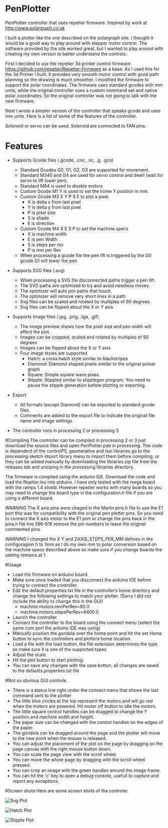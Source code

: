 # PenPlotter
PenPlotter controller that uses repetier firmware. Inspired by work at http://www.polargraph.co.uk

I built a plotter like the one described on the polargraph site. I thought it would be a good way to play around with stepper motor control. The software provided by the site worked great, but I wanted to play around with creating my own version to better understand the controls.

First I decided to use the repetier 3d printer control firmware https://github.com/repetier/Repetier-Firmware as a base. As I used this for the 3d Printer I built. It provides very smooth motor control with good path planning so the drawing is much smoother. I modified the firmware to support the polar coordinates. The firmware uses standard gcodes with mm units, while the original controller uses a custom command set and native polar coordinates.  So the original controller was not going to talk with the new firmware.

Next I wrote a simpler version of the controller that speaks gcode and uses mm units. Here is a list of some of the features of the controller.

Solenoid or servo can be used. Solenoid are connected to FAN pins.

# Features
- Supports Gcode files (.gcode, .cnc, .nc, .g, .gco)
  - Standard Gcodes G0, G1, G2, G3 are supported for movement.
  - Standard M340 and G4 are used for servo control and dwell (wait for servo to lift lower pen).
  - Standard M84 is used to disable motors
  - Custom Gcode M1 Y is used to set the home Y position in mm.
  - Custom Gcode M3 X Y P S E to plot a pixel.
    - X is delta x from last pixel
    - Y is delta y from last pixel
    - P is pixel size
    - S is shade
    - E is direction
  - Custom Gcode M4 X E S P to set the machine specs
    - X is machine width
    - E is pen Width
    - S is steps per rev
    - P is mm per Rev
  - When processing a gcode file the pen lift is triggered by the G0 gcode G1 will lower the pen

- Supports SVG files (.svg)
  - When processing a SVG file disconnected paths trigger a pen lift. 
  - The SVG paths are optimized to try and avoid needless moves.
  - The optimizer will auto join paths that touch.
  - The optimizer will remove very short lines in a path
  - Svg files can be scaled and rotated by multiples of 90 degrees
  - Svg files can be flipped about the X or Y axis
- Supports Image files (.jpg, .png, .tga, .gif)
  - The image preview shows how the pixel size and pen width will affect the plot.
  - Images can be cropped, scaled and rotated by multiples of 90 degrees
  - Images can be flipped about the X or Y axis
  - Four image styles are supported
    - Hatch: a cross hatch style similar to blackstripes
    - Diamond: Diamond shaped pixels similar to the original poloar graph
    - Square: Simple square wave pixes. 
    - Stipple: Stippled similar to stipplegen program. You need to pause the stipple generation before plotting or exporting.
- Export
  - All formats (except Diamond) can be exported to standard gcode files.
  - Comments are added to the export file to indicate the original file name and image settings.
- The controller runs in processing 2 or processing 3

#Compiling
The controller can be compiled in processing 2 or 3 just download the source files and open PenPlotter.pde in processing.
The code is dependent of the controlP5, geomerative and toxi libraries go to the processing sketch import library menu to import them before compiling, or they can be added manually by downloading the libraries.zip file from the releases tab and unziping in the processing libraries directory.

The firmware is compiled using the arduino IDE. Download the code and load the Repitier.ino into arduino. I have only tested with the mega board with the ramps 1.4 shield. However repetier works with many boards so you may need to change the board type in the configuration.h file if you are using a different board.

*WARNING* The X axis pins were chaged in the Marlin pins.h file to use the E1 port this was for compatibility with the original pen plotter pins. So you need to connect the X axis motor to the E1 port or change the pins back in the pins.h file line 596-616 remove the pin numbers to leave the original commented pins.

*WARNING* I changed the X Y and ZAXIS_STEPS_PER_MM defines in the configuragion.h to 1mm as I do my own mm to polar conversion based on the machine specs described above so make sure if you change boards the setting remains at 1.

#Usage
- Load the firmware on arduino board.
- Make sure once loaded that you disconnect the arduino IDE before trying to connect the controller.
- Edit the default.properties.txt file in the controller’s home directory and change the following settings to match your plotter. (Sorry I did not include the ability to change this in the GUI)
  - machine.motors.mmPerRev=80.0
  - machine.motors.stepsPerRev=6400.0  
- Launch the controller 
- Connect the controller to the board using the connect menu (select the same com port the arduino IDE was using)
- Manually position the gondola over the home point and hit the set Home button to sync the controllers and plotters home location.
- Load a file with the load button, the file extension determines the type so make sure it is one of the supported types
- Adjust the scale 
- Hit the plot button to start plotting.
- You can save any changes with the save button, all changes are saved to the defaults.properties.txt file

#Not so obvious GUI controls 
-	There is a status line right under the connect menu that shows the last command sent to the plotter
-	The little blue circles at the top represent the motors and will go red when the motors are powered. Hit motor off button to idle the motors.
-	The little square control handles can be dragged to change the Y position and machine width and height.
-	The paper size can be changed with the control handles on the edges of the paper.
-	The gondola can be dragged around the page and the plotter will move to the new point when the mouse is released.
-	You can adjust the placement of the plot on the page by dragging on the page canvas with the right mouse button down.
-	You can scale the page view with the scroll wheel.
-	You can move the whole page by dragging with the scroll wheel pressed.
-	You can crop an image with the green handles around the image frame.
-	You can hit the 'c' key to open a debug console, usefull to capture and report any exceptions.

#Screen shots
Here are some screen shots of the controler.

![Svg Plot](/ScreenShots/svgScreenShot.png?raw=true)

![Hatch Plot](/ScreenShots/hatch.png?raw=true)

![Stipple Plot](/ScreenShots/stipple.png?raw=true)


